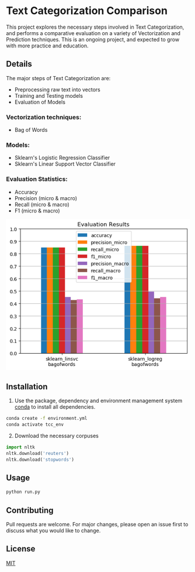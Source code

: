 # Text Categorization Comparison

This project explores the necessary steps involved in Text Categorization, and performs a comparative evaluation on a variety of Vectorization and Prediction techniques. This is an ongoing project, and expected to grow with more practice and education.

## Details
The major steps of Text Categorization are:
* Preprocessing raw text into vectors
* Training and Testing models
* Evaluation of Models

### Vectorization techniques:
* Bag of Words

### Models:
* Sklearn's Logistic Regression Classifier
* Sklearn's Linear Support Vector Classifier

### Evaluation Statistics:
* Accuracy
* Precision (micro & macro)
* Recall (micro & macro)
* F1 (micro & macro)

![Text Categorization Comparison](https://github.com/Carlos-Muniz/Text-Categorization-Comparison/blob/master/RESULTS/eval_results.png)

## Installation

1) Use the package, dependency and environment management system [conda](https://www.anaconda.com/products/individual) to install all dependencies.

```bash
conda create -f environment.yml
conda activate tcc_env
```

2) Download the necessary corpuses
```python
import nltk
nltk.download('reuters')
nltk.download('stopwords')
```


## Usage

```bash
python run.py 
```

## Contributing
Pull requests are welcome. For major changes, please open an issue first to discuss what you would like to change.

## License
[MIT](https://choosealicense.com/licenses/mit/)
